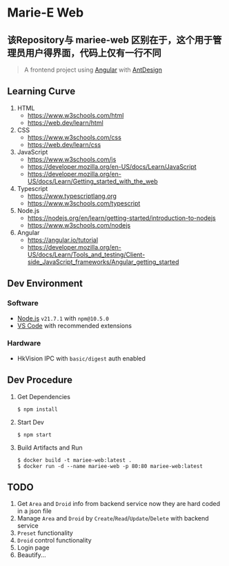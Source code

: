 # Marie-E Web
## 该Repository与 mariee-web 区别在于，这个用于管理员用户得界面，代码上仅有一行不同

> A frontend project using [Angular](https://angular.io) with [AntDesign](https://ng.ant.design)

## Learning Curve

1. HTML
    * https://www.w3schools.com/html
    * https://web.dev/learn/html
1. CSS
    * https://www.w3schools.com/css
    * https://web.dev/learn/css
1. JavaScript
    * https://www.w3schools.com/js
    * https://developer.mozilla.org/en-US/docs/Learn/JavaScript
    * https://developer.mozilla.org/en-US/docs/Learn/Getting_started_with_the_web
1. Typescript
    * https://www.typescriptlang.org
    * https://www.w3schools.com/typescript
1. Node.js
    * https://nodejs.org/en/learn/getting-started/introduction-to-nodejs
    * https://www.w3schools.com/nodejs
1. Angular
    * https://angular.io/tutorial
    * https://developer.mozilla.org/en-US/docs/Learn/Tools_and_testing/Client-side_JavaScript_frameworks/Angular_getting_started

## Dev Environment

### Software
* [Node.js](https://nodejs.org) `v21.7.1` with `npm@10.5.0`
* [VS Code](https://code.visualstudio.com) with recommended extensions

### Hardware
* HkVision IPC with `basic/digest` auth enabled

## Dev Procedure

1. Get Dependencies
    ```
    $ npm install
    ```
1. Start Dev
    ```
    $ npm start
    ```
1. Build Artifacts and Run
    ```
    $ docker build -t mariee-web:latest .
    $ docker run -d --name mariee-web -p 80:80 mariee-web:latest
    ```

## TODO
1. Get `Area` and `Droid` info from backend service now they are hard coded in a json file
1. Manage `Area` and `Droid` by `Create`/`Read`/`Update`/`Delete` with backend service
1. `Preset` functionality
1. `Droid` control functionality
1. Login page
1. Beautify...

